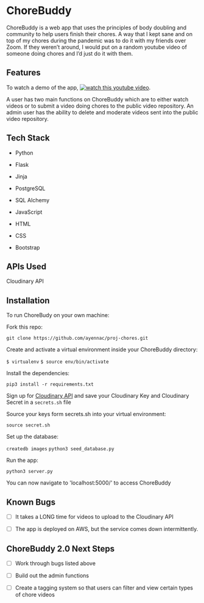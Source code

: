# ChoreBuddy

ChoreBuddy is a web app that uses the principles of body doubling and community to help users finish their chores.  A way that I kept sane and on top of my chores during the pandemic was to do it with my friends over Zoom. If they weren’t around, I would put on a random youtube video of someone doing chores and I’d just do it with them. 


## Features
To watch a demo of the app, [![watch this youtube video](https://img.youtube.com/vi/3MLRlw7La2M/default.jpg)](https://youtu.be/3MLRlw7La2M). 

A user has two main functions on ChoreBuddy which are to either watch videos or to submit a video doing chores to the public video repository. An admin user has the ability to delete and moderate videos sent into the public video repository. 

## Tech Stack

- Python
- Flask
- Jinja
- PostgreSQL
- SQL Alchemy

- JavaScript
- HTML
- CSS
- Bootstrap

## APIs Used
Cloudinary API

## Installation 
To run ChoreBudy on your own machine: 

Fork this repo:  

`git clone https://github.com/ayennac/proj-chores.git`

Create and activate a virtual environment inside your ChoreBuddy directory:  

`$ virtualenv`
`$ source env/bin/activate`

Install the dependencies:  

`pip3 install -r requirements.txt`

Sign up for [Cloudinary API](https://cloudinary.com/) and save your Cloudinary Key and Cloudinary Secret in a `secrets.sh` file 

Source your keys form secrets.sh into your virtual environment:  

`source secret.sh`

Set up the database:  

`createdb images`
`python3 seed_database.py`

Run the app:  

`python3 server.py`

You can now navigate to 'localhost:5000/' to access ChoreBuddy

## Known Bugs
- [ ] It takes a LONG time for videos to upload to the Cloudinary API
- [ ] The app is deployed on AWS, but the service comes down intermittently.


## ChoreBuddy 2.0 Next Steps
- [ ] Work through bugs listed above 
- [ ] Build out the admin functions   
- [ ] Create a tagging system so that users can filter and view certain types of chore videos


